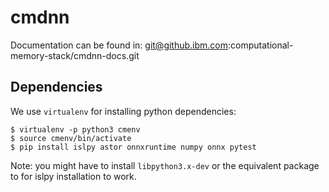 # cmdnn

Documentation can be found in:
git@github.ibm.com:computational-memory-stack/cmdnn-docs.git

## Dependencies

We use `virtualenv` for installing python dependencies:

```
$ virtualenv -p python3 cmenv
$ source cmenv/bin/activate
$ pip install islpy astor onnxruntime numpy onnx pytest
```

Note: you might have to install `libpython3.x-dev` or the equivalent package to
for islpy installation to work.
